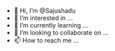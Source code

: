 - 👋 Hi, I’m @Sajushadu
- 👀 I’m interested in ...
- 🌱 I’m currently learning ...
- 💞️ I’m looking to collaborate on ...
- 📫 How to reach me ...

<!---
Sajushadu/Sajushadu is a ✨ special ✨ repository because its `README.md` (this file) appears on your GitHub profile.
You can click the Preview link to take a look at your changes.
--->
